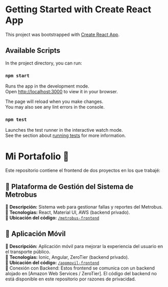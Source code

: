 # Getting Started with Create React App

This project was bootstrapped with [Create React App](https://github.com/facebook/create-react-app).

## Available Scripts

In the project directory, you can run:

### `npm start`

Runs the app in the development mode.\
Open [http://localhost:3000](http://localhost:3000) to view it in your browser.

The page will reload when you make changes.\
You may also see any lint errors in the console.

### `npm test`

Launches the test runner in the interactive watch mode.\
See the section about [running tests](https://facebook.github.io/create-react-app/docs/running-tests) for more information.


# Mi Portafolio 🚀

Este repositorio contiene el frontend de dos proyectos en los que trabajé:

## 📌 Plataforma de Gestión del Sistema de Metrobus  
🔹 **Descripción:** Sistema web para gestionar fallas y reportes del Metrobus.  
🔹 **Tecnologías:** React, Material UI, AWS (backend privado).  
🔹 **Ubicación del código:** [`/metrobus-frontend`](./metrobus-frontend)  

## 📌 Aplicación Móvil  
🔹 **Descripción:** Aplicación móvil para mejorar la experiencia del usuario en el transporte público.  
🔹 **Tecnologías:** Ionic, Angular, ZeroTier (backend privado).  
🔹 **Ubicación del código:** [`/appmovil-frontend`](./appmovil-frontend)  
🔗 Conexión con Backend:
Estos frontend se comunica con un backend alojado en [Amazon Web Services / ZeroTier].
El código del backend no está disponible en este repositorio por razones de privacidad.

